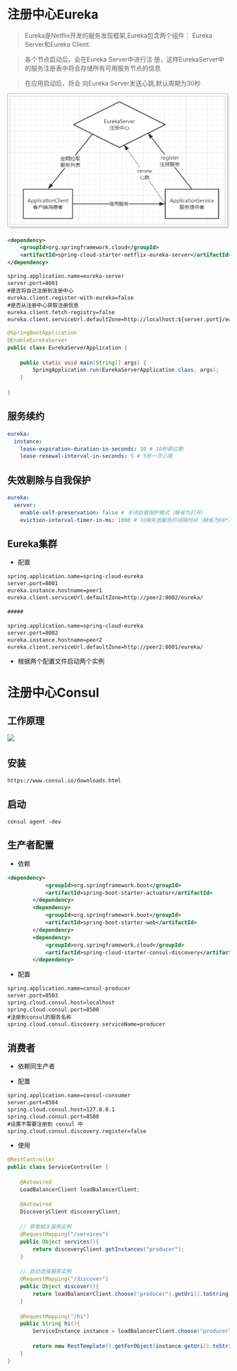 # 注册中心Eureka

> Eureka是Netflix开发的服务发现框架,Eureka包含两个组件： Eureka Server和Eureka Client.

> 各个节点启动后，会在Eureka Server中进行注 册，这样EurekaServer中的服务注册表中将会存储所有可用服务节点的信息

> 在应用启动后，将会 向Eureka Server发送心跳,默认周期为30秒


![](https://github.com/0xcaffebabe/leyou/raw/master/day02-%E8%AE%A4%E8%AF%86%E5%BE%AE%E6%9C%8D%E5%8A%A1.md/assets/1525597885059.png)

```xml
<dependency>
    <groupId>org.springframework.cloud</groupId>
    <artifactId>spring-cloud-starter-netflix-eureka-server</artifactId>
</dependency>
```

```properties
spring.application.name=eureka-server
server.port=8001
#是否将自己注册到注册中心
eureka.client.register-with-eureka=false
#是否从注册中心获取注册信息
eureka.client.fetch-registry=false
eureka.client.serviceUrl.defaultZone=http://localhost:${server.port}/eureka/
```

```java
@SpringBootApplication
@EnableEurekaServer
public class EurekaServerApplication {

    public static void main(String[] args) {
        SpringApplication.run(EurekaServerApplication.class, args);
    }

}
```

## 服务续约

```yml
eureka:
  instance:
    lease-expiration-duration-in-seconds: 10 # 10秒即过期
    lease-renewal-interval-in-seconds: 5 # 5秒一次心跳
```

## 失效剔除与自我保护

```yml
eureka:
  server:
    enable-self-preservation: false # 关闭自我保护模式（缺省为打开）
    eviction-interval-timer-in-ms: 1000 # 扫描失效服务的间隔时间（缺省为60*1000ms）
```

## Eureka集群

- 配置

```properties
spring.application.name=spring-cloud-eureka
server.port=8001
eureka.instance.hostname=peer1
eureka.client.serviceUrl.defaultZone=http://peer2:8002/eureka/

#####

spring.application.name=spring-cloud-eureka
server.port=8002
eureka.instance.hostname=peer2
eureka.client.serviceUrl.defaultZone=http://peer2:8001/eureka/
```

- 根据两个配置文件启动两个实例

# 注册中心Consul

## 工作原理

![](http://favorites.ren/assets/images/2018/springcloud/consol_service.png)

## 安装

```text
https://www.consul.io/downloads.html
```

## 启动

```shell
consul agent -dev
```

## 生产者配置

- 依赖

```xml
<dependency>
            <groupId>org.springframework.boot</groupId>
            <artifactId>spring-boot-starter-actuator</artifactId>
        </dependency>
        <dependency>
            <groupId>org.springframework.boot</groupId>
            <artifactId>spring-boot-starter-web</artifactId>
        </dependency>
        <dependency>
            <groupId>org.springframework.cloud</groupId>
            <artifactId>spring-cloud-starter-consul-discovery</artifactId>
        </dependency>
```

- 配置

```properties
spring.application.name=consul-producer
server.port=8503
spring.cloud.consul.host=localhost
spring.cloud.consul.port=8500
#注册到consul的服务名称
spring.cloud.consul.discovery.serviceName=producer
```

## 消费者

- 依赖同生产者

- 配置

```properties
spring.application.name=consul-consumer
server.port=8504
spring.cloud.consul.host=127.0.0.1
spring.cloud.consul.port=8500
#设置不需要注册到 consul 中
spring.cloud.consul.discovery.register=false
```

- 使用

```java
@RestController
public class ServiceController {

    @Autowired
    LoadBalancerClient loadBalancerClient;

    @Autowired
    DiscoveryClient discoveryClient;

    // 获取相关服务实例
    @RequestMapping("/services")
    public Object services(){
        return discoveryClient.getInstances("producer");
    }

    // 自动选择服务实例
    @RequestMapping("/discover")
    public Object discover(){
        return loadBalancerClient.choose("producer").getUri().toString();
    }

    @RequestMapping("/hi")
    public String hi(){
        ServiceInstance instance = loadBalancerClient.choose("producer");

        return new RestTemplate().getForObject(instance.getUri().toString()+"/hi",String.class);
    }
}
```
